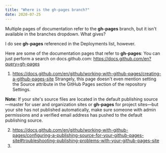 ```yaml
---
title: "Where is the gh-pages branch?"
date: 2020-07-25
---
```

Multiple pages of documentation refer to the **gh-pages** branch, but it isn't available in the branches dropdown. What gives?

I do see **gh-pages** referenced in the Deployments list, however.

Here are some of the documentation pages that refer to **gh-pages**:
You can just perform a search on docs.github.com: https://docs.github.com/en?query=gh-pages

1. https://docs.github.com/en/github/working-with-github-pages/creating-a-github-pages-site
Strangely, this page doesn't even mention setting the Source attribute in the GitHub Pages section of the repository Settings.

**Note:** If your site's source files are located in the default publishing source—master for user and organization sites or **gh-pages** for project sites—but your site has not published automatically, make sure someone with admin permissions and a verified email address has pushed to the default publishing source.

2. https://docs.github.com/en/github/working-with-github-pages/configuring-a-publishing-source-for-your-github-pages-site#troubleshooting-publishing-problems-with-your-github-pages-site
3.
